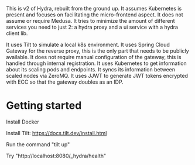 This is v2 of Hydra, rebuilt from the ground up. It assumes Kubernetes is present and focuses on facilitating the micro-frontend aspect. It does not assume or require Medusa. It tries to minimize the amount of different services you need to just 2: a hydra proxy and a ui service with a hydra client lib.

It uses Tilt to simulate a local k8s environment. It uses Spring Cloud Gateway for the reverse proxy, this is the only part that needs to be publicly available. It does not require manual configuration of the gateway, this is handled through internal registration.
It uses Kubernetes to get information about its scaling pods and endpoints. It syncs its information between scaled nodes via ZeroMQ. It uses JJWT to generate JWT tokens encrypted with ECC so that the gateway doubles as an IDP.

# Getting started

Install Docker

Install Tilt: https://docs.tilt.dev/install.html

Run the command "tilt up"

Try "http://localhost:8080/_hydra/health"
